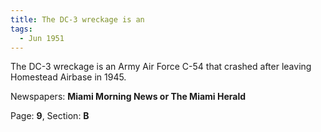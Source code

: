 ```yaml
---  
title: The DC-3 wreckage is an  
tags:  
  - Jun 1951  
---  
```

  
The DC-3 wreckage is an Army Air Force C-54 that crashed after leaving Homestead Airbase in 1945.  
  
Newspapers: **Miami Morning News or The Miami Herald**  
  
Page: **9**, Section: **B** 
